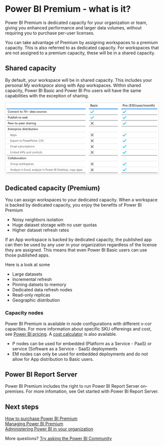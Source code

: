 <properties
   pageTitle="Power BI Pro content - what is it?"
   description="Power BI Premium is dedicated capacity for your organization or team, giving you enhanced performance and larger data volumes, without requiring you to purchase per-user licenses."
   services="powerbi"
   documentationCenter=""
   authors="guyinacube"
   manager="erikre"
   backup=""
   editor=""
   tags=""
   qualityFocus="no"
   qualityDate=""/>
<tags
   ms.service="powerbi"
   ms.devlang="NA"
   ms.topic="get-started-article"
   ms.tgt_pltfrm="NA"
   ms.workload="powerbi"
   ms.date="05/11/2017"
   ms.author="asaxton"/>

# Power BI Premium - what is it?

Power BI Premium is dedicated capacity for your organization or team, giving you enhanced performance and larger data volumes, without requiring you to purchase per-user licenses. 

You can take advantage of Premium by assigning workspaces to a premium capacity. This is also referred to as dedicated capacity. For workspaces that are not assigned to a premium capacity, these will be in a shared capacity.

## Shared capacity

By default, your workspace will be in shared capacity. This includes your personal *My workspace* along with App workspaces. Within shared capacity, Power BI Basic and Power BI Pro users will have the same capabilities with the exception of sharing.

![](media/powerbi-premium/basic-vs-pro.png "Power BI Basic vs. Power BI Pro capabilities")

## Dedicated capacity (Premium)

You can assign workspaces to your dedicated capacity. When a workspace is backed by dedicated capacity, you enjoy the benefits of Power BI Premium

- Noisy neighbors isolation
- Huge dataset storage with no user quotas
- Higher dataset refresh rates

If an App workspace is backed by dedicated capacity, the published app can then be used by any user in your organization regardless of the license they are assigned. This means that even Power BI Basic users can use those published apps.

Here is a look at some

- Large datasets
- Incremental refresh
- Pinning datsets to memory
- Dedicated data refresh nodes
- Read-only replicas
- Geographic distribution

### Capacity nodes

Power BI Premium is available in node configurations with different v-cor capacities. For more information about specific SKU offereings and cost, see [Power BI pricing](https://powerbi.microsoft.com/pricing/). A [cost calculator](https://powerbi.microsoft.com/calculator/) is also available.

- P nodes can be used for embedded (Platform as a Service - PaaS) or service (Software as a Service - SaaS) deployments
- EM nodes can only be used for embedded deployments and do not allow for App distribution to Basic users.

## Power BI Report Server

Power BI Premium includes the right to run Power BI Report Server on-premises. For more infomation, see Get started with Power BI Report Server.

## Next steps

[How to purchase Power BI Premium](powerbi-admin-premium-purchase.md)  
[Managing Power BI Premium](powerbi-admin-premium-manage.md)  
[Administering Power BI in your organization](powerbi-admin-administering-power-bi-in-your-organization.md)  

More questions? [Try asking the Power BI Community](https://community.powerbi.com/)